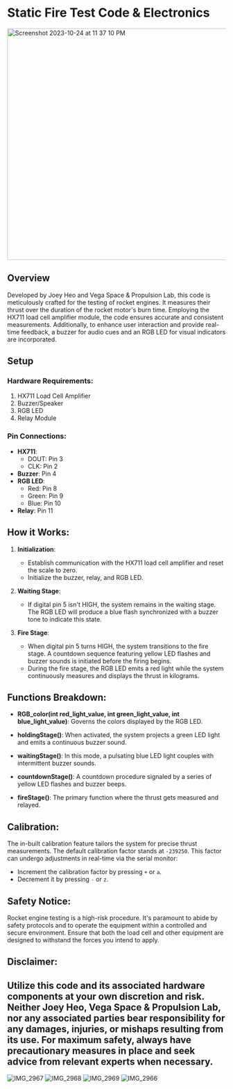 # Static Fire Test Code & Electronics

<img width="533" alt="Screenshot 2023-10-24 at 11 37 10 PM" src="https://github.com/joeyheo/Static-Fire-Electronics/assets/73047475/4ef9ee04-e083-4309-8739-dc798dc6bf6d">


## Overview

Developed by Joey Heo and Vega Space & Propulsion Lab, this code is meticulously crafted for the testing of rocket engines. It measures their thrust over the duration of the rocket motor's burn time. Employing the HX711 load cell amplifier module, the code ensures accurate and consistent measurements. Additionally, to enhance user interaction and provide real-time feedback, a buzzer for audio cues and an RGB LED for visual indicators are incorporated.

## Setup

### Hardware Requirements:

1. HX711 Load Cell Amplifier
2. Buzzer/Speaker
3. RGB LED
4. Relay Module

### Pin Connections:

- **HX711**:
  - DOUT: Pin 3
  - CLK: Pin 2
- **Buzzer**: Pin 4
- **RGB LED**:
  - Red: Pin 8
  - Green: Pin 9
  - Blue: Pin 10
- **Relay**: Pin 11

## How it Works:

1. **Initialization**:
   - Establish communication with the HX711 load cell amplifier and reset the scale to zero.
   - Initialize the buzzer, relay, and RGB LED.

2. **Waiting Stage**:
   - If digital pin 5 isn't HIGH, the system remains in the waiting stage. The RGB LED will produce a blue flash synchronized with a buzzer tone to indicate this state.

3. **Fire Stage**:
   - When digital pin 5 turns HIGH, the system transitions to the fire stage. A countdown sequence featuring yellow LED flashes and buzzer sounds is initiated before the firing begins.
   - During the fire stage, the RGB LED emits a red light while the system continuously measures and displays the thrust in kilograms.

## Functions Breakdown:

- **RGB_color(int red_light_value, int green_light_value, int blue_light_value)**: Governs the colors displayed by the RGB LED.
  
- **holdingStage()**: When activated, the system projects a green LED light and emits a continuous buzzer sound.
  
- **waitingStage()**: In this mode, a pulsating blue LED light couples with intermittent buzzer sounds.
  
- **countdownStage()**: A countdown procedure signaled by a series of yellow LED flashes and buzzer beeps.
  
- **fireStage()**: The primary function where the thrust gets measured and relayed.

## Calibration:

The in-built calibration feature tailors the system for precise thrust measurements. The default calibration factor stands at `-239250`. This factor can undergo adjustments in real-time via the serial monitor:

- Increment the calibration factor by pressing `+` or `a`.
- Decrement it by pressing `-` or `z`.

## Safety Notice:

Rocket engine testing is a high-risk procedure. It's paramount to abide by safety protocols and to operate the equipment within a controlled and secure environment. Ensure that both the load cell and other equipment are designed to withstand the forces you intend to apply.

## Disclaimer:

Utilize this code and its associated hardware components at your own discretion and risk. Neither Joey Heo, Vega Space & Propulsion Lab, nor any associated parties bear responsibility for any damages, injuries, or mishaps resulting from its use. For maximum safety, always have precautionary measures in place and seek advice from relevant experts when necessary.
---

![IMG_2967](https://user-images.githubusercontent.com/73047475/109959579-08d25580-7d2b-11eb-9709-972895e61af2.jpg)
![IMG_2968](https://user-images.githubusercontent.com/73047475/109959142-703bd580-7d2a-11eb-8058-3b848d5a9cca.jpg)
![IMG_2969](https://user-images.githubusercontent.com/73047475/109959144-716d0280-7d2a-11eb-8674-40fcb697ae22.jpg)
![IMG_2966](https://user-images.githubusercontent.com/73047475/109959114-6a45f480-7d2a-11eb-90cc-ff8bbece3066.jpg)
